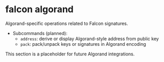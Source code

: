 # falcon algorand

Algorand-specific operations related to Falcon signatures.

- Subcommands (planned):
  - `address`: derive or display Algorand-style address from public key
  - `pack`: pack/unpack keys or signatures in Algorand encoding

This section is a placeholder for future Algorand integrations.
